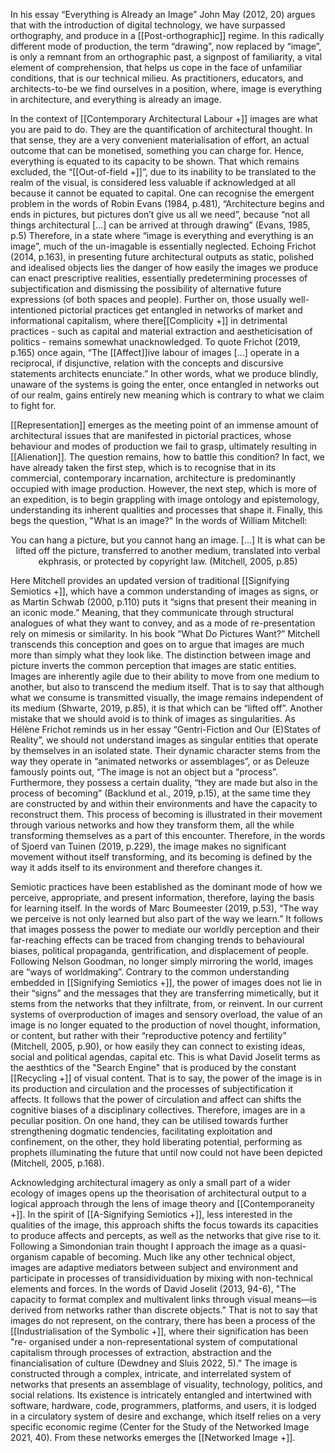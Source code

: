 In his essay “Everything is Already an Image” John May (2012, 20) argues that with the introduction of digital technology, we have surpassed orthography, and produce in a [[Post-orthographic]] regime. In this radically different mode of production, the term “drawing”, now replaced by “image”, is only a remnant from an orthographic past, a signpost of familiarity, a vital element of comprehension, that helps us cope in the face of unfamiliar conditions, that is our technical milieu. As practitioners, educators, and architects-to-be we find ourselves in a position, where, image is everything in architecture, and everything is already an image.

In the context of  [[Contemporary Architectural Labour +]] images are what you are paid to do. They are the quantification of architectural thought. In that sense, they are a very convenient materialisation of effort, an actual outcome that can be monetised, something you can charge for. Hence, everything is equated to its capacity to be shown. That which remains excluded, the “[[Out-of-field +]]”, due to its inability to be translated to the realm of the visual, is considered less valuable if acknowledged at all because it cannot be equated to capital. One can recognise the emergent problem in the words of Robin Evans (1984, p.481), “Architecture begins and ends in pictures, but pictures don’t give us all we need”, because “not all things architectural […] can be arrived at through drawing” (Evans, 1985, p.5) Therefore, in a state where “image is everything and everything is an image”, much of the un-imagable is essentially neglected. Echoing Frichot (2014, p.163), in presenting future architectural outputs as static, polished and idealised objects lies the danger of how easily the images we produce can enact prescriptive realities, essentially predetermining processes of subjectification and dismissing the possibility of alternative future expressions (of both spaces and people). Further on, those usually well-intentioned pictorial practices get entangled in networks of market and informational capitalism, where there[[Complicity +]] in detrimental practices - such as capital and material extraction and aestheticisation of politics - remains somewhat unacknowledged. To quote Frichot (2019, p.165) once again, “The [[Affect]]ive labour of images [...] operate in a reciprocal, if disjunctive, relation with the concepts and discursive statements architects enunciate.” In other words, what we produce blindly, unaware of the systems is going the enter, once entangled in networks out of our realm, gains entirely new meaning which is contrary to what we claim to fight for.

[[Representation]] emerges as the meeting point of an immense amount of architectural issues that are manifested in pictorial practices, whose behaviour and modes of production we fail to grasp, ultimately resulting in [[Alienation]]. The question remains, how to battle this condition? In fact, we have already taken the first step, which is to recognise that in its commercial, contemporary incarnation, architecture is predominantly occupied with image production. However, the next step, which is more of an expedition, is to begin grappling with image ontology and epistemology, understanding its inherent qualities and processes that shape it. Finally, this begs the question, "What is an image?" In the words of William Mitchell: 
<p align= "center">You can hang a picture, but you cannot hang an image. […] It is what can be lifted off the picture, transferred to another medium, translated into verbal ekphrasis, or protected by copyright law. (Mitchell, 2005, p.85) </p>
Here Mitchell provides an updated version of traditional [[Signifying Semiotics +]], which have a common understanding of images as signs, or as Martin Schwab (2000, p.110) puts it “signs that present their meaning in an iconic mode.” Meaning, that they communicate through structural analogues of what they want to convey, and as a mode of re-presentation rely on mimesis or similarity. In his book “What Do Pictures Want?” Mitchell transcends this conception and goes on to argue that images are much more than simply what they look like. The distinction between image and picture inverts the common perception that images are static entities. Images are inherently agile due to their ability to move from one medium to another, but also to transcend the medium itself. That is to say that although what we consume is transmitted visually, the image remains independent of its medium (Shwarte, 2019, p.85), it is that which can be “lifted off”. Another mistake that we should avoid is to think of images as singularities. As Hélène Frichot reminds us in her essay “Gentri-Fiction and Our (E)States of Reality”, we should not understand images as singular entities that operate by themselves in an isolated state. Their dynamic character stems from the way they operate in “animated networks or assemblages”, or as Deleuze famously points out, “The image is not an object but a “process”. Furthermore, they possess a certain duality, “they are made but also in the process of becoming” (Backlund et al., 2019, p.15), at the same time they are constructed by and within their environments and have the capacity to reconstruct them. This process of becoming is illustrated in their movement through various networks and how they transform them, all the while transforming themselves as a part of this encounter. Therefore, in the words of Sjoerd van Tuinen (2019, p.229), the image makes no significant movement without itself transforming, and its becoming is defined by the way it adds itself to its environment and therefore changes it.

Semiotic practices have been established as the dominant mode of how we perceive, appropriate, and present information, therefore, laying the basis for learning itself. In the words of Marc Boumeester (2019, p.53), “The way we perceive is not only learned but also part of the way we learn.” It follows that images possess the power to mediate our worldly perception and their far-reaching effects can be traced from changing trends to behavioural biases, political propaganda, gentrification, and displacement of people. Following Nelson Goodman, no longer simply mirroring the world, images are “ways of worldmaking”. Contrary to the common understanding embedded in [[Signifying Semiotics +]], the power of images does not lie in their “signs” and the messages that they are transferring mimetically, but it stems from the networks that they infiltrate, from, or reinvent. In our current systems of overproduction of images and sensory overload, the value of an image is no longer equated to the production of novel thought, information, or content, but rather with their “reproductive potency and fertility” (Mitchell, 2005, p.90), or how easily they can connect to existing ideas, social and political agendas, capital etc. This is what David Joselit terms as the aesthtics of the "Search Engine" that is produced by the constant [[Recycling +]] of visual content. That is to say, the power of the image is in its production and circulation and the processes of subjectification it affects. It follows that the power of circulation and affect can shifts the cognitive biases of a disciplinary collectives. Therefore, images are in a peculiar position. On one hand, they can be utilised towards further strengthening dogmatic tendencies, facilitating exploitation and confinement, on the other, they hold liberating potential, performing as prophets illuminating the future that until now could not have been depicted (Mitchell, 2005, p.168).

Acknowledging architectural imagery as only a small part of a wider ecology of images opens up the theorisation of architectural output to a logical approach through the lens of image theory and [[Contemporaneity +]]. In the spirit of [[A-Signifying Semiotics +]], less interested in the qualities of the image, this approach shifts the focus towards its capacities to produce affects and percepts, as well as the networks that give rise to it. Following a Simondonian train thought I approach the image as a quasi-organism capable of becoming. Much like any other technical object, images are adaptive mediators between subject and environment and participate in processes of transidividuation by mixing with non-technical elements and forces. In the words of David Joselit (2013, 94-6), "The capacity to format complex and multivalent links through visual means—is derived from networks rather than discrete objects." That is not to say that images do not represent, on the contrary, there has been a process of the [[Industrialisation of the Symbolic +]], where their signification has been "re- organised under a non-representational system of computational capitalism through processes of extraction, abstraction and the financialisation of culture (Dewdney and Sluis 2022, 5)." The image is constructed through a complex, intricate, and interrelated system of networks that presents an assemblage of visuality, technology, politics, and social relations. Its existence is intricately entangled and intertwined with software, hardware, code, programmers, platforms, and users, it is lodged in a circulatory system of desire and exchange, which itself relies on a very specific economic regime (Center for the Study of the Networked Image 2021, 40). From these networks emerges the [[Networked Image +]]. 
